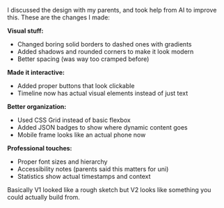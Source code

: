 I discussed the design with my parents, and took help from AI to improve this. These are the changes I made:

**Visual stuff:**
- Changed boring solid borders to dashed ones with gradients
- Added shadows and rounded corners to make it look modern
- Better spacing (was way too cramped before)

**Made it interactive:**
- Added proper buttons that look clickable
- Timeline now has actual visual elements instead of just text

**Better organization:**
- Used CSS Grid instead of basic flexbox
- Added JSON badges to show where dynamic content goes
- Mobile frame looks like an actual phone now

**Professional touches:**
- Proper font sizes and hierarchy
- Accessibility notes (parents said this matters for uni)
- Statistics show actual timestamps and context

Basically V1 looked like a rough sketch but V2 looks like something you could actually build from.